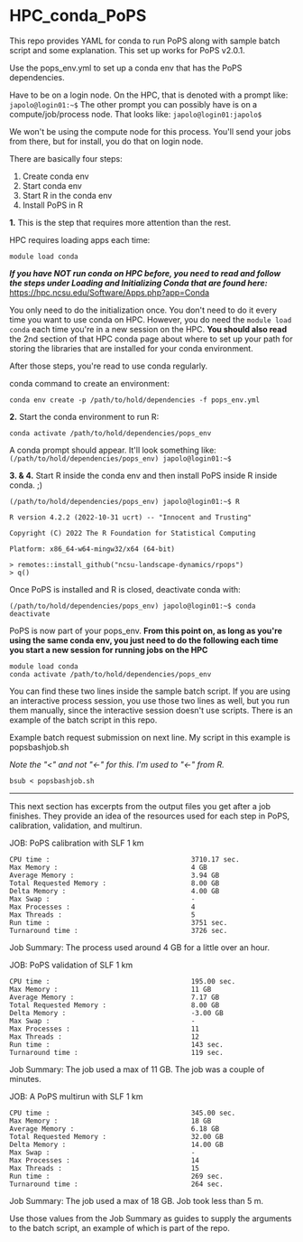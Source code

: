 # HPC_conda_PoPS
This repo provides YAML for conda to run PoPS along with sample batch script and some explanation. This set up works for PoPS v2.0.1.

Use the pops_env.yml to set up a conda env that has the PoPS dependencies.

Have to be on a login node. On the HPC, that is denoted with a prompt like:
`japolo@login01:~$`
The other prompt you can possibly have is on a compute/job/process node. That looks like:
`japolo@login01:japolo$` 

We won't be using the compute node for this process. You'll send your jobs from there, but for install, you do that on login node. 

There are basically four steps:
1. Create conda env
2. Start conda env
3. Start R in the conda env
4. Install PoPS in R

**1.** This is the step that requires more attention than the rest. 

HPC requires loading apps each time:

`module load conda`

**_If you have NOT run conda on HPC before, you need to read and follow the steps under Loading and Initializing Conda that are found here:_**
https://hpc.ncsu.edu/Software/Apps.php?app=Conda

You only need to do the initialization once. You don't need to do it every time you want to use conda on HPC. However, you do need the `module load conda` each time you're in a new session on the HPC. **You should also read** the 2nd section of that HPC conda page about where to set up your path for storing the libraries that are installed for your conda environment. 

After those steps, you're read to use conda regularly. 

conda command to create an environment:

`conda env create -p /path/to/hold/dependencies -f pops_env.yml`

**2.** Start the conda environment to run R:

`conda activate /path/to/hold/dependencies/pops_env`

A conda prompt should appear. It'll look something like:
`(/path/to/hold/dependencies/pops_env) japolo@login01:~$`

**3. & 4.** Start R inside the conda env and then install PoPS inside R inside conda. ;)

```
(/path/to/hold/dependencies/pops_env) japolo@login01:~$ R

R version 4.2.2 (2022-10-31 ucrt) -- "Innocent and Trusting"

Copyright (C) 2022 The R Foundation for Statistical Computing

Platform: x86_64-w64-mingw32/x64 (64-bit)

> remotes::install_github("ncsu-landscape-dynamics/rpops")
> q()
```

Once PoPS is installed and R is closed, deactivate conda with:

`(/path/to/hold/dependencies/pops_env) japolo@login01:~$ conda deactivate`


PoPS is now part of your pops_env. **From this point on, as long as you're using the same conda env, you just need to do the following each time you start a new session for running jobs on the HPC** 
```
module load conda
conda activate /path/to/hold/dependencies/pops_env
```
You can find these two lines inside the sample batch script. If you are using an interactive process session, you use those two lines as well, but you run them manually, since the interactive session doesn't use scripts. There is an example of the batch script in this repo.

Example batch request submission on next line. My script in this example is popsbashjob.sh

*Note the "<" and not "<-" for this. I'm used to "<-" from R.*

`bsub < popsbashjob.sh`

---
This next section has excerpts from the output files you get after a job finishes. They provide an idea of the resources used for each step in PoPS, calibration, validation, and multirun.

JOB: PoPS calibration with SLF 1 km

    CPU time :                                   3710.17 sec.
    Max Memory :                                 4 GB
    Average Memory :                             3.94 GB
    Total Requested Memory :                     8.00 GB
    Delta Memory :                               4.00 GB
    Max Swap :                                   -
    Max Processes :                              4
    Max Threads :                                5
    Run time :                                   3751 sec.
    Turnaround time :                            3726 sec.

Job Summary: The process used around 4 GB for a little over an hour.

JOB: PoPS validation of SLF 1 km

    CPU time :                                   195.00 sec.
    Max Memory :                                 11 GB
    Average Memory :                             7.17 GB
    Total Requested Memory :                     8.00 GB
    Delta Memory :                               -3.00 GB
    Max Swap :                                   -
    Max Processes :                              11
    Max Threads :                                12
    Run time :                                   143 sec.
    Turnaround time :                            119 sec.

Job Summary: The job used a max of 11 GB. The job was a couple of minutes.

JOB: A PoPS multirun with SLF 1 km

    CPU time :                                   345.00 sec.
    Max Memory :                                 18 GB
    Average Memory :                             6.18 GB
    Total Requested Memory :                     32.00 GB
    Delta Memory :                               14.00 GB
    Max Swap :                                   -
    Max Processes :                              14
    Max Threads :                                15
    Run time :                                   269 sec.
    Turnaround time :                            264 sec.

Job Summary: The job used a max of 18 GB. Job took less than 5 m.


Use those values from the Job Summary as guides to supply the arguments to the batch script, an example of which is part of the repo. 
